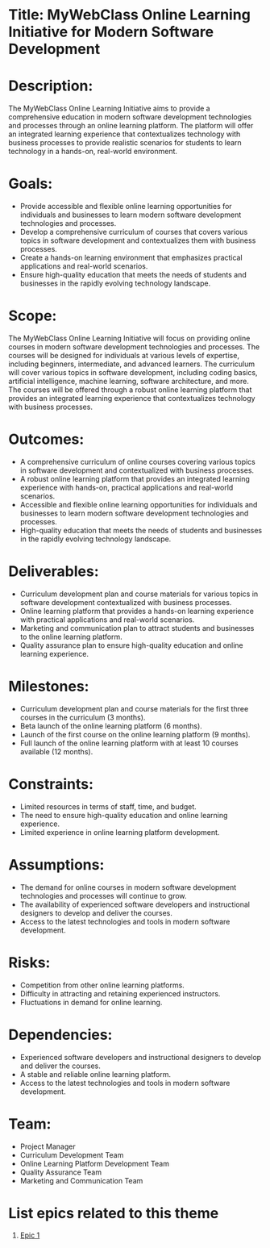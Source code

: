 # Title: MyWebClass Online Learning Initiative for Modern Software Development

# Description:
The MyWebClass Online Learning Initiative aims to provide a comprehensive education in modern software development technologies and processes through an online learning platform. The platform will offer an integrated learning experience that contextualizes technology with business processes to provide realistic scenarios for students to learn technology in a hands-on, real-world environment.

# Goals:

* Provide accessible and flexible online learning opportunities for individuals and businesses to learn modern software development technologies and processes.
* Develop a comprehensive curriculum of courses that covers various topics in software development and contextualizes them with business processes.
* Create a hands-on learning environment that emphasizes practical applications and real-world scenarios.
* Ensure high-quality education that meets the needs of students and businesses in the rapidly evolving technology landscape.
# Scope:
The MyWebClass Online Learning Initiative will focus on providing online courses in modern software development technologies and processes. The courses will be designed for individuals at various levels of expertise, including beginners, intermediate, and advanced learners. The curriculum will cover various topics in software development, including coding basics, artificial intelligence, machine learning, software architecture, and more. The courses will be offered through a robust online learning platform that provides an integrated learning experience that contextualizes technology with business processes.

# Outcomes:

* A comprehensive curriculum of online courses covering various topics in software development and contextualized with business processes.
* A robust online learning platform that provides an integrated learning experience with hands-on, practical applications and real-world scenarios.
* Accessible and flexible online learning opportunities for individuals and businesses to learn modern software development technologies and processes.
* High-quality education that meets the needs of students and businesses in the rapidly evolving technology landscape.
# Deliverables:

* Curriculum development plan and course materials for various topics in software development contextualized with business processes.
* Online learning platform that provides a hands-on learning experience with practical applications and real-world scenarios.
* Marketing and communication plan to attract students and businesses to the online learning platform.
* Quality assurance plan to ensure high-quality education and online learning experience.
# Milestones:

* Curriculum development plan and course materials for the first three courses in the curriculum (3 months).
* Beta launch of the online learning platform (6 months).
* Launch of the first course on the online learning platform (9 months).
* Full launch of the online learning platform with at least 10 courses available (12 months).
# Constraints:

* Limited resources in terms of staff, time, and budget.
* The need to ensure high-quality education and online learning experience.
* Limited experience in online learning platform development.
# Assumptions:

* The demand for online courses in modern software development technologies and processes will continue to grow.
* The availability of experienced software developers and instructional designers to develop and deliver the courses.
* Access to the latest technologies and tools in modern software development.
# Risks:

* Competition from other online learning platforms.
* Difficulty in attracting and retaining experienced instructors.
* Fluctuations in demand for online learning.
# Dependencies:

* Experienced software developers and instructional designers to develop and deliver the courses.
* A stable and reliable online learning platform.
* Access to the latest technologies and tools in modern software development.
# Team:

* Project Manager
* Curriculum Development Team
* Online Learning Platform Development Team
* Quality Assurance Team
* Marketing and Communication Team
# List epics related to this theme
1. [Epic 1](https://github.com/TheDiamondSkyv32/mywebclass-agile-docs/blob/7b2aabdb372dff49b55c99e5720086d669231e6d/documentation/templates/theme/initiatives/epics/epic_template.md)
